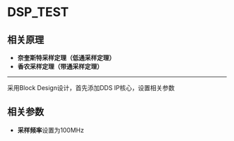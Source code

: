 # DSP_TEST
## 相关原理
- **奈奎斯特采样定理（低通采样定理）**
- **香农采样定理（带通采样定理）**
****
采用Block Design设计，首先添加DDS  IP核心，设置相关参数
## 相关参数
- **采样频率**设置为100MHz

